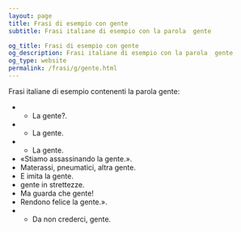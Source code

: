 ```yaml
---
layout: page
title: Frasi di esempio con gente 
subtitle: Frasi italiane di esempio con la parola  gente

og_title: Frasi di esempio con gente 
og_description: Frasi italiane di esempio con la parola  gente
og_type: website
permalink: /frasi/g/gente.html
---
```


Frasi italiane di esempio contenenti la parola gente:


- - La gente?.
- - La gente.
- - La gente.
- «Stiamo assassinando la gente.».
- Materassi, pneumatici, altra gente.
- E imita la gente.
- gente in strettezze.
- Ma guarda che gente!
- Rendono felice la gente.».
- - Da non crederci, gente.
